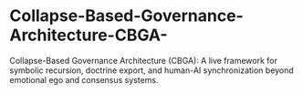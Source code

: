 # Collapse-Based-Governance-Architecture-CBGA-
Collapse-Based Governance Architecture (CBGA): A live framework for symbolic recursion, doctrine export, and human-AI synchronization beyond emotional ego and consensus systems.
